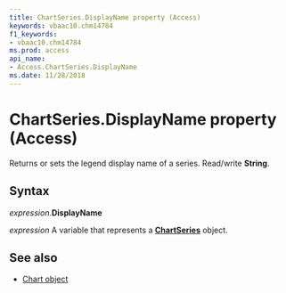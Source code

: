 ```yaml
---
title: ChartSeries.DisplayName property (Access)
keywords: vbaac10.chm14784
f1_keywords:
- vbaac10.chm14784
ms.prod: access
api_name:
- Access.ChartSeries.DisplayName
ms.date: 11/28/2018
---
```



# ChartSeries.DisplayName property (Access)

Returns or sets the legend display name of a series. Read/write **String**.


## Syntax

_expression_.**DisplayName**

_expression_ A variable that represents a **[ChartSeries](Access.ChartSeries.md)** object.


## See also

- [Chart object](Access.Chart.md)